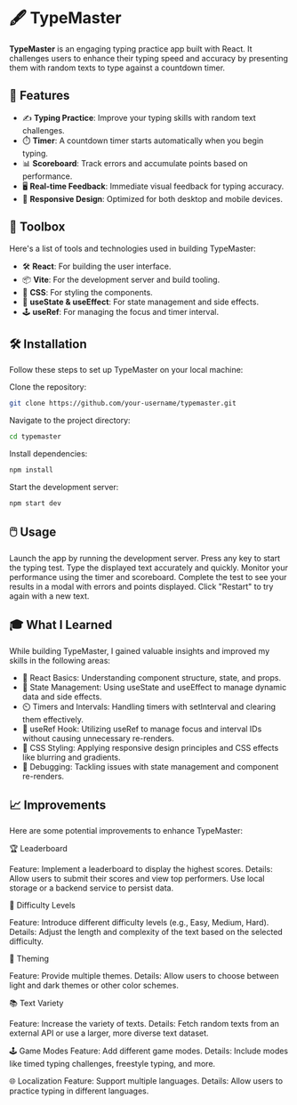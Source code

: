 # 🖋️ TypeMaster

**TypeMaster** is an engaging typing practice app built with React. It challenges users to enhance their typing speed and accuracy by presenting them with random texts to type against a countdown timer.

## 🚀 Features

- ✍️ **Typing Practice**: Improve your typing skills with random text challenges.
- ⏱️ **Timer**: A countdown timer starts automatically when you begin typing.
- 📊 **Scoreboard**: Track errors and accumulate points based on performance.
- 🖥️ **Real-time Feedback**: Immediate visual feedback for typing accuracy.
- 📱 **Responsive Design**: Optimized for both desktop and mobile devices.

## 🧰 Toolbox

Here's a list of tools and technologies used in building TypeMaster:

- 🛠️ **React**: For building the user interface.
- 📦 **Vite**: For the development server and build tooling.
- 💅 **CSS**: For styling the components.
- 🔄 **useState & useEffect**: For state management and side effects.
- 🕹️ **useRef**: For managing the focus and timer interval.

## 🛠️ Installation

Follow these steps to set up TypeMaster on your local machine:

Clone the repository:
   ```bash
   git clone https://github.com/your-username/typemaster.git
   ```
Navigate to the project directory:
   ```bash
cd typemaster
```
Install dependencies:
   ```bash
npm install
```
Start the development server:
   ```bash
npm start dev
```

## 🖱️ Usage

Launch the app by running the development server.
Press any key to start the typing test.
Type the displayed text accurately and quickly.
Monitor your performance using the timer and scoreboard.
Complete the test to see your results in a modal with errors and points displayed.
Click "Restart" to try again with a new text.

## 🎓 What I Learned

While building TypeMaster, I gained valuable insights and improved my skills in the following areas:

- 📜 React Basics: Understanding component structure, state, and props.
- 🎯 State Management: Using useState and useEffect to manage dynamic data and side effects.
- ⏲️ Timers and Intervals: Handling timers with setInterval and clearing them effectively.
- 🔄 useRef Hook: Utilizing useRef to manage focus and interval IDs without causing unnecessary re-renders.
- 🎨 CSS Styling: Applying responsive design principles and CSS effects like blurring and gradients.
- 🧪 Debugging: Tackling issues with state management and component re-renders.

## 📈 Improvements
Here are some potential improvements to enhance TypeMaster:

🏆 Leaderboard

Feature: Implement a leaderboard to display the highest scores.
Details: Allow users to submit their scores and view top performers. Use local storage or a backend service to persist data.

🎯 Difficulty Levels

Feature: Introduce different difficulty levels (e.g., Easy, Medium, Hard).
Details: Adjust the length and complexity of the text based on the selected difficulty.

🎨 Theming

Feature: Provide multiple themes.
Details: Allow users to choose between light and dark themes or other color schemes.

📚 Text Variety

Feature: Increase the variety of texts.
Details: Fetch random texts from an external API or use a larger, more diverse text dataset.

🕹️ Game Modes
Feature: Add different game modes.
Details: Include modes like timed typing challenges, freestyle typing, and more.

🌐 Localization
Feature: Support multiple languages.
Details: Allow users to practice typing in different languages.
